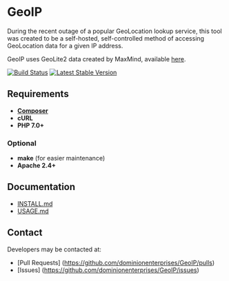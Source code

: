 # GeoIP
During the recent outage of a popular GeoLocation lookup service, this tool was created to be a self-hosted,
self-controlled method of accessing GeoLocation data for a given IP address.

GeoIP uses GeoLite2 data created by MaxMind, available [here](http://www.maxmind.com).

[![Build Status](https://travis-ci.org/dominionenterprises/GeoIP.svg?branch=development)](https://travis-ci.org/dominionenterprises/GeoIP)
[![Latest Stable Version](http://img.shields.io/packagist/v/dominionenterprises/geoip.svg)](https://packagist.org/packages/dominionenterprises/geoip)

## Requirements
* **[Composer](https://getcomposer.org)**
* **cURL**
* **PHP 7.0+**

### Optional
* **make** (for easier maintenance)
* **Apache 2.4+**

## Documentation
* [INSTALL.md](INSTALL.md)
* [USAGE.md](USAGE.md)

## Contact
Developers may be contacted at:
* [Pull Requests] (https://github.com/dominionenterprises/GeoIP/pulls)
* [Issues] (https://github.com/dominionenterprises/GeoIP/issues)
